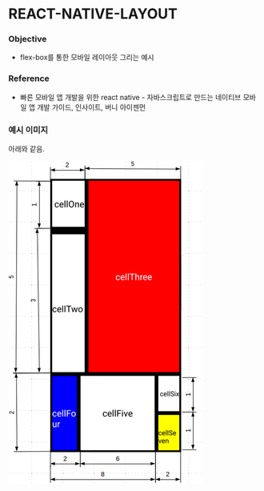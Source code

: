 # REACT-NATIVE-LAYOUT

### Objective
* flex-box를 통한 모바일 레이아웃 그리는 예시

### Reference
* 빠른 모바일 앱 개발을 위한 react native - 자바스크립트로 만드는 네이티브 모바일 앱 개발 가이드, 인사이트, 버니 아이젠먼


### 예시 이미지

아래와 같음.

![img](./assets/layout.png)
